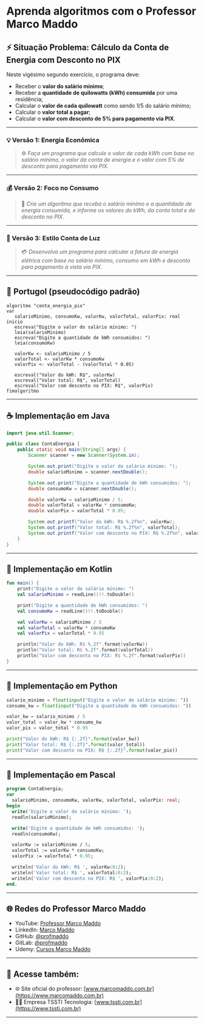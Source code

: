 # Aprenda algoritmos com o Professor Marco Maddo

## ⚡ Situação Problema: Cálculo da Conta de Energia com Desconto no PIX

Neste vigésimo segundo exercício, o programa deve:

- Receber o **valor do salário mínimo**;
- Receber a **quantidade de quilowatts (kWh) consumida** por uma residência;
- Calcular o **valor de cada quilowatt** como sendo 1/5 do salário mínimo;
- Calcular o **valor total a pagar**;
- Calcular o **valor com desconto de 5% para pagamento via PIX**.

---

### 💡 Versão 1: Energia Econômica
> ⚙️ *Faça um programa que calcule o valor de cada kWh com base no salário mínimo, o valor da conta de energia e o valor com 5% de desconto para pagamento via PIX.*

---

### 💰 Versão 2: Foco no Consumo
> 🧮 *Crie um algoritmo que receba o salário mínimo e a quantidade de energia consumida, e informe os valores do kWh, da conta total e do desconto no PIX.*

---

### 🔌 Versão 3: Estilo Conta de Luz
> 💳 *Desenvolva um programa para calcular a fatura de energia elétrica com base no salário mínimo, consumo em kWh e desconto para pagamento à vista via PIX.*

---

## 💬 Portugol (pseudocódigo padrão)

```portugol
algoritmo "conta_energia_pix"
var
   salarioMinimo, consumoKw, valorKw, valorTotal, valorPix: real
inicio
   escreva("Digite o valor do salário mínimo: ")
   leia(salarioMinimo)
   escreva("Digite a quantidade de kWh consumidos: ")
   leia(consumoKw)

   valorKw <- salarioMinimo / 5
   valorTotal <- valorKw * consumoKw
   valorPix <- valorTotal - (valorTotal * 0.05)

   escreval("Valor do kWh: R$", valorKw)
   escreval("Valor total: R$", valorTotal)
   escreval("Valor com desconto no PIX: R$", valorPix)
fimalgoritmo
```

---

## ☕ Implementação em Java

```java
import java.util.Scanner;

public class ContaEnergia {
    public static void main(String[] args) {
        Scanner scanner = new Scanner(System.in);

        System.out.print("Digite o valor do salário mínimo: ");
        double salarioMinimo = scanner.nextDouble();

        System.out.print("Digite a quantidade de kWh consumidos: ");
        double consumoKw = scanner.nextDouble();

        double valorKw = salarioMinimo / 5;
        double valorTotal = valorKw * consumoKw;
        double valorPix = valorTotal * 0.95;

        System.out.printf("Valor do kWh: R$ %.2f%n", valorKw);
        System.out.printf("Valor total: R$ %.2f%n", valorTotal);
        System.out.printf("Valor com desconto no PIX: R$ %.2f%n", valorPix);
    }
}
```

---

## 💙 Implementação em Kotlin

```kotlin
fun main() {
    print("Digite o valor do salário mínimo: ")
    val salarioMinimo = readLine()!!.toDouble()

    print("Digite a quantidade de kWh consumidos: ")
    val consumoKw = readLine()!!.toDouble()

    val valorKw = salarioMinimo / 5
    val valorTotal = valorKw * consumoKw
    val valorPix = valorTotal * 0.95

    println("Valor do kWh: R$ %.2f".format(valorKw))
    println("Valor total: R$ %.2f".format(valorTotal))
    println("Valor com desconto no PIX: R$ %.2f".format(valorPix))
}
```

---

## 🐍 Implementação em Python

```python
salario_minimo = float(input("Digite o valor do salário mínimo: "))
consumo_kw = float(input("Digite a quantidade de kWh consumidos: "))

valor_kw = salario_minimo / 5
valor_total = valor_kw * consumo_kw
valor_pix = valor_total * 0.95

print("Valor do kWh: R$ {:.2f}".format(valor_kw))
print("Valor total: R$ {:.2f}".format(valor_total))
print("Valor com desconto no PIX: R$ {:.2f}".format(valor_pix))
```

---

## 🧙 Implementação em Pascal

```pascal
program ContaEnergia;
var
  salarioMinimo, consumoKw, valorKw, valorTotal, valorPix: real;
begin
  write('Digite o valor do salário mínimo: ');
  readln(salarioMinimo);

  write('Digite a quantidade de kWh consumidos: ');
  readln(consumoKw);

  valorKw := salarioMinimo / 5;
  valorTotal := valorKw * consumoKw;
  valorPix := valorTotal * 0.95;

  writeln('Valor do kWh: R$ ', valorKw:0:2);
  writeln('Valor total: R$ ', valorTotal:0:2);
  writeln('Valor com desconto no PIX: R$ ', valorPix:0:2);
end.
```

---

## 🌐 Redes do Professor Marco Maddo

- YouTube: [Professor Marco Maddo](https://www.youtube.com/@ProfessorMarcoMaddo)
- LinkedIn: [Marco Maddo](https://www.linkedin.com/in/marcomaddo/)
- GitHub: [@profmaddo](https://github.com/profmaddo)
- GitLab: [@profmaddo](https://gitlab.com/profmaddo)
- Udemy: [Cursos Marco Maddo](https://www.udemy.com/user/marcomaddo/)

---

## 🚀 Acesse também:

- 🌐 Site oficial do professor: [www.marcomaddo.com.br](https://www.marcomaddo.com.br)
- 🧑‍💼 Empresa TSSTI Tecnologia: [www.tssti.com.br](https://www.tssti.com.br)

---
